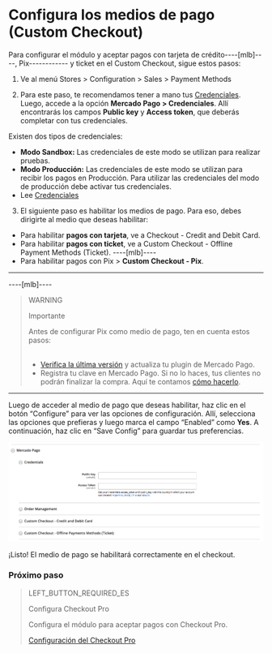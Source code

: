 # Configura los medios de pago (Custom Checkout)

Para configurar el módulo y aceptar pagos con tarjeta de crédito----[mlb]----, Pix------------ y ticket en el Custom Checkout, sigue estos pasos:


1. Ve al menú Stores > Configuration > Sales > Payment Methods

2. Para este paso, te recomendamos tener a mano tus [Credenciales]([FAKER][CREDENTIALS][URL]). Luego, accede a la opción **Mercado Pago > Credenciales**. Allí encontrarás los campos **Public key** y **Access token**, que deberás completar con tus credenciales.

Existen dos tipos de credenciales:

- **Modo Sandbox:** Las credenciales de este modo se utilizan para realizar pruebas.
- **Modo Producción:** Las credenciales de este modo se utilizan para recibir los pagos en Producción. Para utilizar las credenciales del modo de producción debe activar tus credenciales.
- Lee [Credenciales](https://www.mercadopago[FAKER][URL][DOMAIN]/developers/es/guides/resources/credentials)

3. El siguiente paso es habilitar los medios de pago. Para eso, debes dirigirte al medio que deseas habilitar:

- Para habilitar **pagos con tarjeta**, ve a Checkout - Credit and Debit Card.
- Para habilitar **pagos con ticket**, ve a Custom Checkout - Offline Payment Methods (Ticket).
----[mlb]----
- Para habilitar pagos con Pix  > **Custom Checkout - Pix**.
------------

----[mlb]----
> WARNING
>
> Importante
>
> Antes de configurar Pix como medio de pago, ten en cuenta estos pasos:<br><br>
> - [Verifica la última versión](https://marketplace.magento.com/mercadopago-core.html#product.info.details.release_notes) y actualiza tu plugin de Mercado Pago.<br>
> - Registra tu clave en Mercado Pago. Si no lo haces, tus clientes no podrán finalizar la compra. Aquí te contamos [cómo hacerlo](https://www.mercadopago.com.br/stop/pix?url=https%3A%2F%2Fwww.mercadopago.com.br%2Fadmin-pix-keys%2Fmy-keys&authentication_mode=required).
------------

Luego de acceder al medio de pago que deseas habilitar, haz clic en el botón “Configure” para ver las opciones de configuración. Allí, selecciona las opciones que prefieras y luego marca el campo “Enabled” como **Yes**. A continuación, haz clic en “Save Config” para guardar tus preferencias.

![Mercado Pago Custom Checkout Configuration](images/magento2/mercadopago_custom_checkout_configuration.png)

¡Listo! El medio de pago se habilitará correctamente en el checkout.

### Próximo paso

> LEFT_BUTTON_REQUIRED_ES
>
> Configura Checkout Pro
>
> Configura el módulo para aceptar pagos con Checkout Pro.
>
> 
> [Configuración del Checkout Pro](https://www.mercadopago[FAKER][URL][DOMAIN]/developers/es/guides/plugins/magento-two/checkout-pro-configuration)